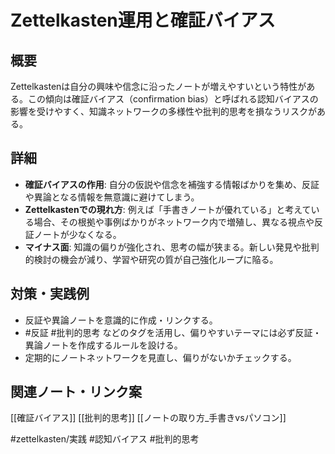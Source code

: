 # Zettelkasten運用と確証バイアス

## 概要
Zettelkastenは自分の興味や信念に沿ったノートが増えやすいという特性がある。この傾向は確証バイアス（confirmation bias）と呼ばれる認知バイアスの影響を受けやすく、知識ネットワークの多様性や批判的思考を損なうリスクがある。

## 詳細
- **確証バイアスの作用**: 自分の仮説や信念を補強する情報ばかりを集め、反証や異論となる情報を無意識に避けてしまう。
- **Zettelkastenでの現れ方**: 例えば「手書きノートが優れている」と考えている場合、その根拠や事例ばかりがネットワーク内で増殖し、異なる視点や反証ノートが少なくなる。
- **マイナス面**: 知識の偏りが強化され、思考の幅が狭まる。新しい発見や批判的検討の機会が減り、学習や研究の質が自己強化ループに陥る。

## 対策・実践例
- 反証や異論ノートを意識的に作成・リンクする。
- #反証 #批判的思考 などのタグを活用し、偏りやすいテーマには必ず反証・異論ノートを作成するルールを設ける。
- 定期的にノートネットワークを見直し、偏りがないかチェックする。

## 関連ノート・リンク案
[[確証バイアス]] [[批判的思考]] [[ノートの取り方_手書きvsパソコン]]

#zettelkasten/実践 #認知バイアス #批判的思考
 